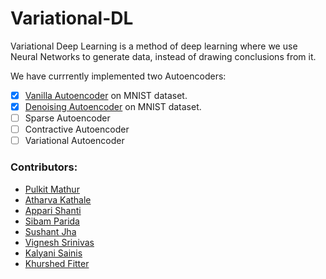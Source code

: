 # Variational-DL

Variational Deep Learning is a method of deep learning where we use Neural Networks to generate data, instead of drawing conclusions from it.

We have currrently implemented two Autoencoders:
- [x] [Vanilla Autoencoder](vanilla/README.md) on MNIST dataset.
- [x] [Denoising Autoencoder](denoise/README.md) on MNIST dataset.
- [ ] Sparse Autoencoder
- [ ] Contractive Autoencoder
- [ ] Variational Autoencoder

### Contributors: 
* [Pulkit Mathur](https://github.com/mathurpulkit)
* [Atharva Kathale](https://github.com/Atharva-K12)
* [Appari Shanti](https://github.com/AppariShanti)
* [Sibam Parida](https://github.com/sibam23)
* [Sushant Jha](https://github.com/sushantjha78)
* [Vignesh Srinivas](https://github.com/vignesh-creator)
* [Kalyani Sainis](https://github.com/Kals-13)
* [Khurshed Fitter](https://github.com/GlazeDonuts)
